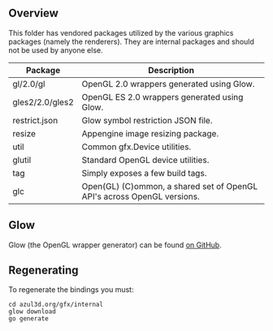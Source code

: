 ## Overview

This folder has vendored packages utilized by the various graphics packages (namely the renderers). They are internal packages and should not be used by anyone else.

| Package         | Description                                                             |
|-----------------|-------------------------------------------------------------------------|
| gl/2.0/gl       | OpenGL 2.0 wrappers generated using Glow.                               |
| gles2/2.0/gles2 | OpenGL ES 2.0 wrappers generated using Glow.                            |
| restrict.json   | Glow symbol restriction JSON file.                                      |
| resize          | Appengine image resizing package.                                       |
| util            | Common gfx.Device utilities.                                            |
| glutil          | Standard OpenGL device utilities.                                       |
| tag             | Simply exposes a few build tags.                                        |
| glc             | Open(GL) (C)ommon, a shared set of OpenGL API's across OpenGL versions. |

## Glow

Glow (the OpenGL wrapper generator) can be found [on GitHub](http://github.com/go-gl/glow).

## Regenerating

To regenerate the bindings you must:

```
cd azul3d.org/gfx/internal
glow download
go generate
```
